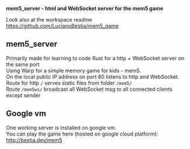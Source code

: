 **mem5_server - html and WebSocket server for the mem5 game**

[comment]: # (lmake_readme version)  
Look also at the workspace readme https://github.com/LucianoBestia/mem5_game  

## mem5_server
Primarily made for learning to code Rust for a http + WebSocket server on the same port  
Using Warp for a simple memory game for kids - mem5.  
On the local public IP address on port 80 listens to http and WebSocket.  
Route for http `/` serves static files from folder `/mem5/`  
Route `/mem5ws/` broadcast all WebSocket msg to all connected clients except sender  

## Google vm
One working server is installed on google vm.  
You can play the game here (hosted on google cloud platform):  
http://bestia.dev/mem5  



